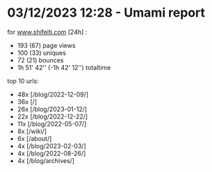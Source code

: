 # 03/12/2023 12:28 - Umami report
for www.shifeiti.com [24h] :

 - 193 (67) page views
 - 100 (33) uniques
 - 72 (21) bounces
 - 1h 51' 42'' (-1h 42' 12'') totaltime


top 10 urls:
 - 48x [/blog/2022-12-09/]
 - 36x [/]
 - 26x [/blog/2023-01-12/]
 - 22x [/blog/2022-12-22/]
 - 11x [/blog/2022-05-07/]
 - 8x [/wiki/]
 - 6x [/about/]
 - 4x [/blog/2023-02-03/]
 - 4x [/blog/2022-08-26/]
 - 4x [/blog/archives/]


